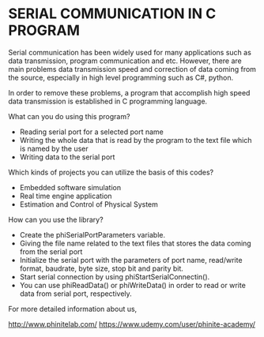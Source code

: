 # SERIAL COMMUNICATION IN C PROGRAM


 Serial communication has been widely used for many applications such as data transmission, program communication and etc. However, there are main problems data transmission speed and correction of data coming from the source, especially in high level programming such as C#, python.
    
In order to remove these problems, a program that accomplish high speed data transmission is established in C programming language.
    
What can you do using this program?
    
* Reading serial port for a selected port name
* Writing the whole data that is read by the program to the text file which is named by the user
* Writing data to the serial port
    
Which kinds of projects you can utilize the basis of this codes?
    
* Embedded software simulation
* Real time engine application
* Estimation and Control of Physical System

How can you use the library?
    
* Create the phiSerialPortParameters variable.
* Giving the file name related to the text files that stores the data coming from the serial port
* Initialize the serial port with the parameters of port name, read/write format, baudrate, byte size, stop bit and parity bit.
* Start serial connection by using phiStartSerialConnectin().
* You can use phiReadData() or phiWriteData() in order to read or write data from serial port, respectively.

For more detailed information about us,

http://www.phinitelab.com/ 
https://www.udemy.com/user/phinite-academy/
